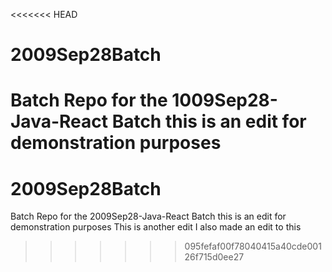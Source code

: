 <<<<<<< HEAD
# 2009Sep28Batch
Batch Repo for the 1009Sep28-Java-React Batch
this is an edit for demonstration purposes
=======
# 2009Sep28Batch
Batch Repo for the 2009Sep28-Java-React Batch
this is an edit for demonstration purposes
This is another edit
I also made an edit to this 
>>>>>>> 095fefaf00f78040415a40cde00126f715d0ee27
